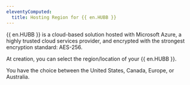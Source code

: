 ```yaml
---
eleventyComputed:
  title: Hosting Region for {{ en.HUBB }}
---
```

{{ en.HUBB }} is a cloud-based solution hosted with Microsoft Azure, a highly trusted cloud services provider, and encrypted with the strongest encryption standard: AES-256.

At creation, you can select the region/location of your {{ en.HUBB }}.

You have the choice between the United States, Canada, Europe, or Australia.